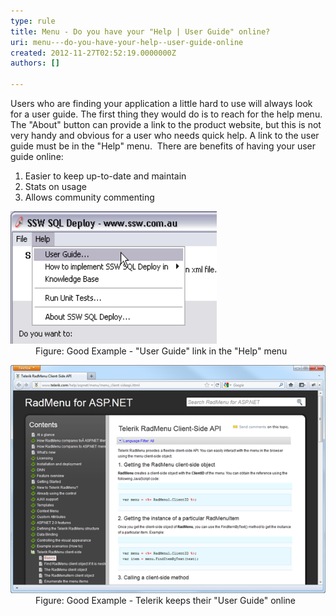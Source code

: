 ```yaml
---
type: rule
title: Menu - Do you have your "Help | User Guide" online?
uri: menu---do-you-have-your-help--user-guide-online
created: 2012-11-27T02:52:19.0000000Z
authors: []

---
```


 
Users who are finding your application a little hard to use will always look for a user guide. The first thing they would do is to reach for the help menu. The "About" button can provide a link to the product website, but this is not very handy and obvious for a user who needs quick help. A link to the user guide must be in the "Help" menu.
   ​
There are benefits of having your user guide online:

1. Easier to keep up-to-date and maintain
2. Stats on usage
3. Allows community commenting

<dl class="goodImage"><dt><img alt="Help User Guide" src="../../assets/RulesT3.gif" width="330" height="212"></dt>
<dd>Figure: Good Example - "User Guide" link in the "Help" menu</dd></dl><dl class="goodImage"><dt><img alt="Online User Guide" src="../../assets/TelerikUserGuide.png"></dt>
<dd>Figure: Good Example - Telerik keeps their "User Guide" online</dd></dl>
